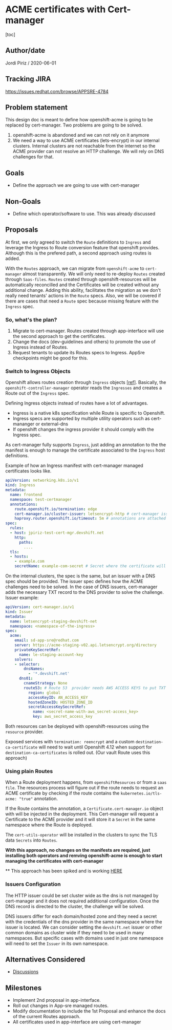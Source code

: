 # ACME certificates with Cert-manager

[toc]

## Author/date

Jordi Piriz / 2020-06-01

## Tracking JIRA

https://issues.redhat.com/browse/APPSRE-4784

## Problem statement

This design doc is meant to define how openshift-acme is going to be replaced by cert-manager.
Two problems are going to be solved.

1. openshift-acme is abandoned and we can not rely on it anymore
2. We need a way to use ACME certificates (lets-encrypt) in our internal clusters. Internal clusters
   are  not reachable from the internet so the ACME provider can not resolve an HTTP challenge. We will
   rely on DNS challenges for that.

## Goals

- Define the approach we are going to use with cert-manager

## Non-Goals

- Define which operator/software to use. This was already discussed

## Proposals

At first, we only agreed to switch the `Route` definitions to `Ingress` and leverage the Ingress to Route
conversion feature that openshift provides. Although this is the prefered path, a second approach using routes
is added.

With the `Routes` approach, we can migrate from `openshift-acme` to `cert-manager` almost transparently. We will only
need to re-deploy `Routes` created through `Saas-files`. `Routes` created through openshift-resources will be automatically
reconcilled and the Certificates will be created without any additional change. Adding this ability, facilitates the migration
as we don't really need tenants' actions in the `Route` specs. Also, we will be covered if there are cases that need a `Route`
spec because missing feature with the `Ingress` spec.

### So, what's the plan?

1. Migrate to cert-manager. Routes created through app-interface will use the second approach to get the certificates.
2. Change the docs (dev-guidelines and others) to promote the use of Ingress instead of Routes.
3. Request tenants to update its Routes specs to Ingress. AppSre checkpoints might be good for this.

### Switch to Ingress Objects

Openshift allows routes creation through `Ingress` objects [[ref]](https://docs.openshift.com/container-platform/4.10/networking/routes/route-configuration.html#nw-ingress-creating-a-route-via-an-ingress_route-configuration). Basically, the `openshift-controller-manager`
operator reads the `Ingresses` and creates a Route out of the `Ingress` spec.

Defining Ingress objects instead of routes have a lot of advantages.

- Ingress is a native k8s specification while Route is specific to Openshift.
- Ingress specs are supported by multiple utility operators such as cert-mananger or external-dns
- If openshift changes the ingress provider it should comply with the Ingress spec.

As cert-manager fully supports `Ingress`, just adding an annotation to the the manifest is enough to manage the
certificate associated to the `Ingress` host definitions.

Example of how an Ingress manifest with cert-manager managed certificates looks like.

```yaml
apiVersion: networking.k8s.io/v1
kind: Ingress
metadata:
  name: frontend
  namespace: test-certmanager
  annotations:
    route.openshift.io/termination: edge
    cert-manager.io/cluster-issuer: letsencrypt-http # cert-manager issuer
    haproxy.router.openshift.io/timeout: 5m # annotations are attached to the route
spec:
  rules:
  - host: jpiriz-test-cert-mgr.devshift.net
    http:
      paths:
        ....
  tls:
  - hosts:
    - example.com
    secretName: example-com-secret # Secret where the certificate will be stored
```

On the internal clusters, the spec is the same, but an issuer with a DNS spec should be provided. The issuer spec
defines how the ACME challenges need to be solved. In the case of DNS issuers, cert-manager adds the necessary TXT record
to the DNS provider to solve the challenge. Issuer example:

```yaml
apiVersion: cert-manager.io/v1
kind: Issuer
metadata:
  name: letsencrypt-staging-devshift-net
  namespace: <namespace-of-the-ingress>
spec:
  acme:
    email: sd-app-sre@redhat.com
    server: https://acme-staging-v02.api.letsencrypt.org/directory
    privateKeySecretRef:
      name: le-staging-account-key
    solvers:
    - selector:
        dnsNames:
          - '*.devshift.net'
      dns01:
        cnameStrategy: None
        route53: # Route 53  provider needs AWS ACCESS KEYS to put TXT records on the hostedZone to solve the challenges.
          region: global
          accessKeyID: AN_ACCESS_KEY
          hostedZoneID: HOSTED_ZONE_ID
          secretAccessKeySecretRef:
            name: <secret-name-with-aws_secret-access_key>
            key: aws_secret_access_key
```

Both resources can be deployed with openshift-resources using the `resource` provider.

Exposed services with `termination: reencrypt` and a custom `destination-ca-certificate` will need to wait
until Openshift 4.12 when support for `destination-ca-certificates` is rolled out. (Our vault Route uses this approach)

### Using plain Routes

When a Route deployment happens, from `openshiftResources` or from a `saas file`. The resources process will figure out if the route
needs to request an ACME certificate by checking if the route contains the `kubernetes.io/tls-acme: "true"` annotation.

If the Route contains the annotation, a `Certificate.cert-manager.io` object with will be injected in the deployment. This Cert-manager will
request a Certificate to the ACME provider and it will store it a `Secret` in the same namespace where the Route is deployed.

The `cert-utils-operator` will be installed in the clusters to sync the TLS data `Secrets` into `Routes`.

**With this approach, no changes on the manifests are required, just installing both operators and remving openshift-acme is enough to start**
**managing the certificates with cert-manager**

** This approach has been spiked and is working [HERE](https://github.com/app-sre/qontract-reconcile/pull/2486)

### Issuers Configuration

The HTTP issuer could be set cluster wide as the dns is not managed by cert-manager and it does not required additional configuration.
Once the DNS record is directed to the cluster, the challenge will be solved.

DNS issuers differ for each domain/hosted zone and they need a secret with the credentials of the dns provider in the same namespace where
the issuer is located. We can consider setting the `devshift.net` issuer or other common domains as cluster wide if they need to be used in
many namespaces. But specific cases with domains used in just one namespace will need to set the `Issuer` in its own namespace.

## Alternatives Considered

- [Discussions](https://docs.google.com/document/d/1Io_f26Ph9Yomqmx4K1AJkwoB-TLsw9gECWxOJRa3D7o/edit#heading=h.4c9twulgg922)

## Milestones

- Implement 2nd proposal in app-interface.
- Roll out changes in App-sre managed routes.
- Modify documentation to include the 1st Proposal and enhance the docs of the current Routes approach.
- All certificates used in app-interface are using cert-manager
